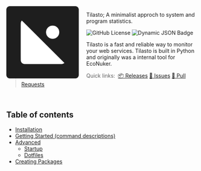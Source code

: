 <img src="/content/Tilasto.svg" align="left" width="192px" height="192px"/>
<img align="left" width="0" height="192px" hspace="10"/>

Tilasto; A minimalist approch to system and program statistics.

![GitHub License](https://img.shields.io/github/license/notaussie/tilasto?style=for-the-badge&logoColor=%231E1E1E&labelColor=%231E1E1E&color=%23FFFFFF)
![Dynamic JSON Badge](https://img.shields.io/badge/dynamic/json?url=https%3A%2F%2Fraw.githubusercontent.com%2FNotAussie%2FTilasto%2Fmain%2Fbadge-data.json&query=%24.version&style=for-the-badge&label=version&labelColor=%231E1E1E&color=%23FFFFFF)




Tilasto is a fast and reliable way to monitor your web services. Tilasto is built in Python and originally was a internal tool for EcoNuker.


> Quick links:&nbsp;
> <a href="https://github.com/NotAussie/Tilasto/releases">📦 Releases</a>
> <a href="https://github.com/NotAussie/Tilasto/issues">📍 Issues</a>
> <a href="https://github.com/NotAussie/Tilasto/pulls">🚚 Pull Requests</a>

<br>

## Table of contents
* [Installation](#installation)
* [Getting Started (command descriptions)](#getting-started)
* [Advanced](#advanced)
  * [Startup](#startup)
  * [Dotfiles](#dotfiles)
* [Creating Packages](#creating-packages)

[repo]: https://github.com/notaussie/tilasto
[contributors]: https://github.com/notaussie/tilasto/graphs/contributors
[pull-requests]: https://github.com/notaussie/tilasto/pulls
[issues]: https://github.com/notaussie/tilasto/issues/
[releases]: https://github.com/notaussie/tilasto/releases
